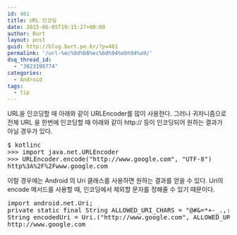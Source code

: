 ```yaml
---
id: 461
title: URL 인코딩
date: 2015-06-05T19:15:27+00:00
author: Burt
layout: post
guid: http://blog.burt.pe.kr/?p=461
permalink: '/url-%ec%9d%b8%ec%bd%94%eb%94%a9/'
dsq_thread_id:
  - "3823198774"
categories:
  - Android
tags:
  - tip
---
```

URL을 인코딩할 때 아래와 같이 URLEncoder를 많이 사용한다. 그러나 귀차니즘으로 전체 URL 을 한번에 인코딩할 때 아래와 같이 http:// 등이 인코딩되어 원하는 결과가 아닐 경우가 있다.<!--more-->

<pre class="lang:default decode:true  ">$ kotlinc
&gt;&gt;&gt; import java.net.URLEncoder
&gt;&gt;&gt; URLEncoder.encode("http://www.google.com", "UTF-8")
http%3A%2F%2Fwww.google.com</pre>

이럴 경우에는 Android 의 Uri 클래스를 사용하면 원하는 결과를 얻을 수 있다. Uri의 encode 메서드를 사용할 때, 인코딩에서 제외할 문자를 정해줄 수 있기 때문이다.

<pre class="lang:default decode:true  ">import android.net.Uri;
private static final String ALLOWED_URI_CHARS = "@#&=*+-_.,:!?()/~'%";
String encodedUri = Uri.("http://www.google.com", ALLOWED_URI_CHARS);
http://www.google.com</pre>

&nbsp;